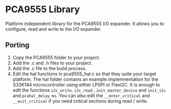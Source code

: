 # PCA9555 Library
Platform independent library for the PCA9555 I/O expander. It allows you to configure, read and write to the I/O expander.

## Porting
1. Copy the PCA9555 folder to your project.
2. Add the .c and .h files to your project.
3. Add the .c file to the build process.
4. Edit the hal functions in pca9555_hal.c so that they suite your target platform. The hal folder contains an example implemnentation for the S32K144 microcontroller using either LPSPI or FlexI2C. It is enough to edit the functions `i2c_write`, `i2c_read` , `init_master_device` and `init_i2c` and `pcahal_delay_ms`. You can also edit the `__enter_critical` and `__exit_critical` if you need critical sections during read / write.
